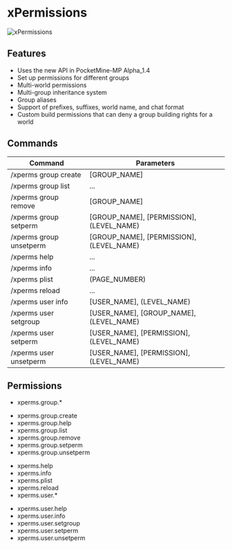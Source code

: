 # xPermissions

![xPermissions](https://raw.githubusercontent.com/64FF00/xPermissions/master/xPermissions.png)

## Features

- Uses the new API in PocketMine-MP Alpha_1.4
- Set up permissions for different groups
- Multi-world permissions
- Multi-group inheritance system
- Group aliases
- Support of prefixes, suffixes, world name, and chat format
- Custom build permissions that can deny a group building rights for a world

## Commands

| Command | Parameters |
| ------- | ---------- |
| /xperms group create | [GROUP_NAME] |
| /xperms group list | ... |
| /xperms group remove | [GROUP_NAME] |
| /xperms group setperm | [GROUP_NAME], [PERMISSION], (LEVEL_NAME) |
| /xperms group unsetperm | [GROUP_NAME], [PERMISSION], (LEVEL_NAME) |
| /xperms help | ... | 
| /xperms info | ... | 
| /xperms plist | (PAGE_NUMBER) | 
| /xperms reload | ... | 
| /xperms user info | [USER_NAME], (LEVEL_NAME) |
| /xperms user setgroup | [USER_NAME], [GROUP_NAME], (LEVEL_NAME) | 
| /xperms user setperm | [USER_NAME], [PERMISSION], (LEVEL_NAME) | 
| /xperms user unsetperm | [USER_NAME], [PERMISSION], (LEVEL_NAME) | 
 
## Permissions

- xperms.group.*
 * xperms.group.create
 * xperms.group.help
 * xperms.group.list
 * xperms.group.remove
 * xperms.group.setperm
 * xperms.group.unsetperm
- xperms.help
- xperms.info
- xperms.plist
- xperms.reload
- xperms.user.*
 * xperms.user.help
 * xperms.user.info
 * xperms.user.setgroup
 * xperms.user.setperm
 * xperms.user.unsetperm
